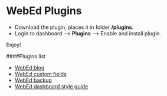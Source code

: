 # WebEd Plugins
- Download the plugin, places it in folder **/plugins**.
- Login to dashboard --> **Plugins** --> Enable and install plugin.

Enjoy!

####Plugins list
- [WebEd blog](https://github.com/webed-plugins/blog)
- [WebEd custom fields](https://github.com/webed-plugins/custom-fields)
- [WebEd backup](https://github.com/webed-plugins/backup)
- [WebEd dashboard style guide](https://github.com/webed-plugins/dashboard-style-guide)
